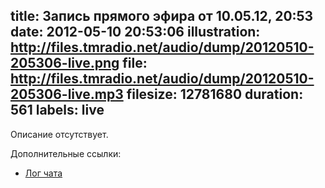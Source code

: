 title: Запись прямого эфира от 10.05.12, 20:53
date: 2012-05-10 20:53:06
illustration: http://files.tmradio.net/audio/dump/20120510-205306-live.png
file: http://files.tmradio.net/audio/dump/20120510-205306-live.mp3
filesize: 12781680
duration: 561
labels: live
---
Описание отсутствует.

Дополнительные ссылки:

- [Лог чата](http://files.tmradio.net/audio/dump/20120510-205306-live.log)
